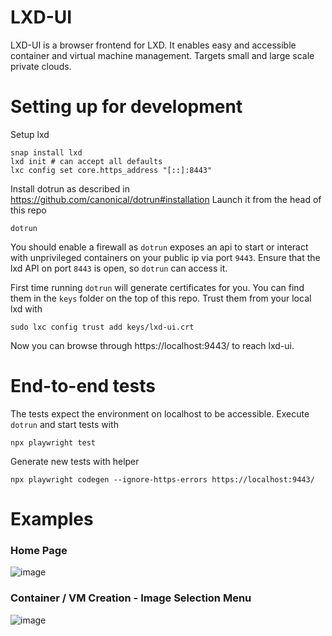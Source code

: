 # LXD-UI

LXD-UI is a browser frontend for LXD. It enables easy and accessible container and virtual machine management.
Targets small and large scale private clouds.

# Setting up for development

Setup lxd

    snap install lxd
    lxd init # can accept all defaults
    lxc config set core.https_address "[::]:8443"

Install dotrun as described in https://github.com/canonical/dotrun#installation Launch it from the head of this repo

    dotrun

You should enable a firewall as `dotrun` exposes an api to start or interact with unprivileged containers on your public
ip via port `9443`. Ensure that the lxd API on port `8443` is open, so `dotrun` can access it.

First time running `dotrun` will generate certificates for you. You can find them in the `keys` folder on the top of
this repo. Trust them from your local lxd with

    sudo lxc config trust add keys/lxd-ui.crt

Now you can browse through https://localhost:9443/ to reach lxd-ui.

# End-to-end tests

The tests expect the environment on localhost to be accessible. Execute `dotrun` and start tests with

    npx playwright test

Generate new tests with helper

    npx playwright codegen --ignore-https-errors https://localhost:9443/
    
# Examples

### Home Page
![image](https://user-images.githubusercontent.com/45884264/216782634-855c4d85-4f9a-409c-8443-b069dbba258c.png)


### Container / VM Creation - Image Selection Menu
![image](https://user-images.githubusercontent.com/45884264/216782621-54fa4b6e-84b0-4854-bb38-187eea6a9071.png)
